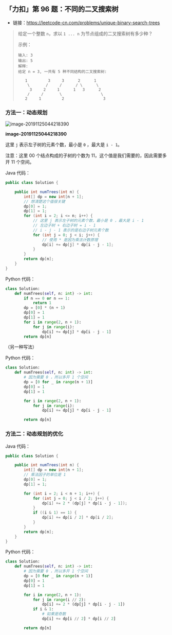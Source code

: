 ## 「力扣」第 96 题：不同的二叉搜索树

- 链接：https://leetcode-cn.com/problems/unique-binary-search-trees

> 给定一个整数 `n`，求以 `1 ... n` 为节点组成的二叉搜索树有多少种？
>
> 示例：
>
> ```
> 输入: 3
> 输出: 5
> 解释:
> 给定 n = 3, 一共有 5 种不同结构的二叉搜索树:
> 
>    1         3     3      2      1
>     \       /     /      / \      \
>      3     2     1      1   3      2
>     /     /       \                 \
>    2     1         2                 3
> ```

### 方法一：动态规划



![image-20191125044218390](https://tva1.sinaimg.cn/large/007S8ZIlly1geh02s7r7mj31c40d640d.jpg)

**image-20191125044218390**



这里 `j` 表示左子树的元素个数，最小是 `0` ，最大是 `i - 1`。

注意：这里 00 个结点构成的子树的个数为 11，这个值是我们需要的，因此需要多开 11 个空间。

Java 代码：

```java
public class Solution {

    public int numTrees(int n) {
        int[] dp = new int[n + 1];
        // 想清楚这个值很关键
        dp[0] = 1;
        dp[1] = 1;
        for (int i = 2; i <= n; i++) {
            // 这里 j 表示左子树的元素个数，最小是 0 ，最大是 i - 1
            // 左边子树 + 右边子树 = i - 1
            // i - j - 1 表示的是右边子树元素个数
            for (int j = 0; j < i; j++) {
                // 使用 * 是因为乘法计数原理
                dp[i] += dp[j] * dp[i - j - 1];
            }
        }
        return dp[n];
    }
}
```

Python 代码：

```python
class Solution:
    def numTrees(self, n: int) -> int:
        if n == 0 or n == 1:
            return 1
        dp = [0] * (n + 1)
        dp[0] = 1
        dp[1] = 1
        for i in range(2, n + 1):
            for j in range(i):
                dp[i] += dp[j] * dp[i - j - 1]
        return dp[n]
```

（另一种写法）

Python 代码：

```python
class Solution:
    def numTrees(self, n: int) -> int:
        # 因为需要 0 ，所以多开 1 个空间
        dp = [0 for _ in range(n + 1)]
        dp[0] = 1
        dp[1] = 1

        for i in range(2, n + 1):
            for j in range(i):
                dp[i] += dp[j] * dp[i - j - 1]

        return dp[n]
```

### 方法二：动态规划的优化

Java 代码：

```java
public class Solution {

    public int numTrees(int n) {
        int[] dp = new int[n + 1];
        // 乘法因子的单位是 1
        dp[0] = 1;
        dp[1] = 1;

        for (int i = 2; i < n + 1; i++) {
            for (int j = 0; j < i / 2; j++) {
                dp[i] += 2 * (dp[j] * dp[i - j - 1]);
            }
            if ((i & 1) == 1) {
                dp[i] += dp[i / 2] * dp[i / 2];
            }
        }
        return dp[n];
    }
}
```

Python 代码：

```python
class Solution:
    def numTrees(self, n: int) -> int:
        # 因为需要 0 ，所以多开 1 个空间
        dp = [0 for _ in range(n + 1)]
        dp[0] = 1
        dp[1] = 1

        for i in range(2, n + 1):
            for j in range(i // 2):
                dp[i] += 2 * (dp[j] * dp[i - j - 1])
            if i & 1:
                # 如果是奇数
                dp[i] += dp[i // 2] * dp[i // 2]

        return dp[n]
```
